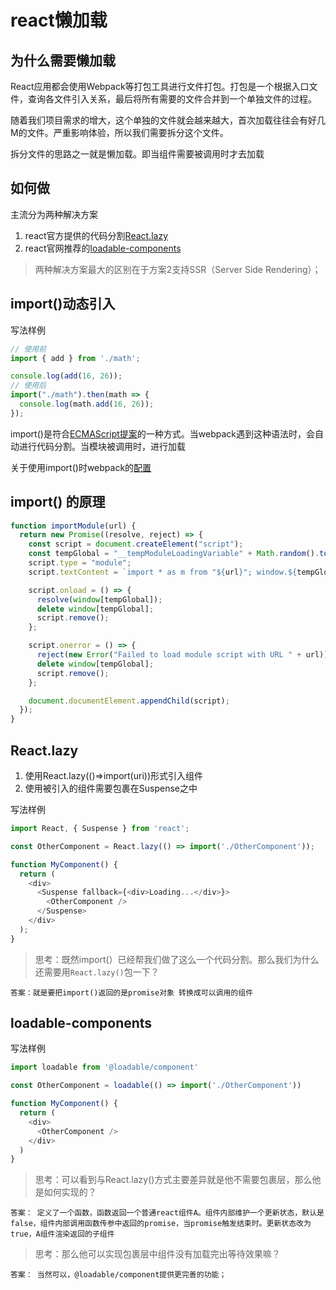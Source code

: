 react懒加载
===
## 为什么需要懒加载
React应用都会使用Webpack等打包工具进行文件打包。打包是一个根据入口文件，查询各文件引入关系，最后将所有需要的文件合并到一个单独文件的过程。

随着我们项目需求的增大，这个单独的文件就会越来越大，首次加载往往会有好几M的文件。严重影响体验，所以我们需要拆分这个文件。

拆分文件的思路之一就是懒加载。即当组件需要被调用时才去加载

## 如何做
主流分为两种解决方案
1. react官方提供的代码分割[React.lazy](https://zh-hans.reactjs.org/docs/code-splitting.html#reactlazy)
2. react官网推荐的[loadable-components](https://github.com/gregberge/loadable-components#readme)

> 两种解决方案最大的区别在于方案2支持SSR（Server Side Rendering）；

## import()动态引入
写法样例
```javascript
// 使用前
import { add } from './math';

console.log(add(16, 26));
// 使用后
import("./math").then(math => {
  console.log(math.add(16, 26));
});
```
import()是符合[ECMAScript提案](https://github.com/tc39/proposal-dynamic-import)的一种方式。当webpack遇到这种语法时，会自动进行代码分割。当模块被调用时，进行加载

关于使用import()时webpack的[配置](https://webpack.docschina.org/guides/code-splitting/#dynamic-imports)

## import() 的原理
```javascript
function importModule(url) {
  return new Promise((resolve, reject) => {
    const script = document.createElement("script");
    const tempGlobal = "__tempModuleLoadingVariable" + Math.random().toString(32).substring(2);
    script.type = "module";
    script.textContent = `import * as m from "${url}"; window.${tempGlobal} = m;`;

    script.onload = () => {
      resolve(window[tempGlobal]);
      delete window[tempGlobal];
      script.remove();
    };

    script.onerror = () => {
      reject(new Error("Failed to load module script with URL " + url));
      delete window[tempGlobal];
      script.remove();
    };

    document.documentElement.appendChild(script);
  });
}
```
## React.lazy
1. 使用React.lazy(()=>import(uri))形式引入组件
2. 使用被引入的组件需要包裹在Suspense之中
   
写法样例
```javascript
import React, { Suspense } from 'react';

const OtherComponent = React.lazy(() => import('./OtherComponent'));

function MyComponent() {
  return (
    <div>
      <Suspense fallback={<div>Loading...</div>}>
        <OtherComponent />
      </Suspense>
    </div>
  );
}
```

> 思考：既然import(）已经帮我们做了这么一个代码分割。那么我们为什么还需要用`React.lazy()`包一下？

    答案：就是要把import()返回的是promise对象 转换成可以调用的组件

## loadable-components
写法样例
```javascript
import loadable from '@loadable/component'

const OtherComponent = loadable(() => import('./OtherComponent'))

function MyComponent() {
  return (
    <div>
      <OtherComponent />
    </div>
  )
}
```

> 思考：可以看到与React.lazy()方式主要差异就是他不需要包裹层，那么他是如何实现的？

    答案： 定义了一个函数，函数返回一个普通react组件A。组件内部维护一个更新状态，默认是false，组件内部调用函数传参中返回的promise，当promise触发结束时。更新状态改为true，A组件渲染返回的子组件

> 思考：那么他可以实现包裹层中组件没有加载完出等待效果嘛？

    答案： 当然可以，@loadable/component提供更完善的功能；

